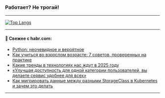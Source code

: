 ### Работает? Не трогай!

---
<!--
#### 🛠️ Technical stack:

![Java](https://img.shields.io/badge/Java-informational?logo=Oracle&style=flat&logoColor=white&color=FF4500)
![Kotlin](https://img.shields.io/badge/Kotlin-informational?logo=Kotlin&style=flat&logoColor=white&color=774D97)
![TS](https://img.shields.io/badge/TypeScript-informational?logo=typeScript&style=flat&logoColor=black&color=017acc)
![Python](https://img.shields.io/badge/Python-informational?logo=Python&style=flat&logoColor=black&color=ffdd54) <br>
![Spring](https://img.shields.io/badge/Spring-informational?logo=Spring&style=flat&logoColor=white&color=6DB33F) 
![SpringBoot](https://img.shields.io/badge/SpringBoot-informational?logo=SpringBoot&style=flat&logoColor=white&color=6DB33F)
![Nest](https://img.shields.io/badge/NestJS-informational?logo=NestJS&style=flat&logoColor=white&color=E0234E) 
![NodeJS](https://img.shields.io/badge/NodeJS-informational?logo=node.js&style=flat&logoColor=white&color=70A760)<br>
![PostgreSQL](https://img.shields.io/badge/PostgreSQL-informational?logo=PostgreSQL&style=flat&logoColor=white&color=DAA520)
![MongoDB](https://img.shields.io/badge/MongoDB-informational?logo=MongoDB&style=flat&logoColor=white&color=870000)
![Apache](https://img.shields.io/badge/Apache-informational?logo=apache&style=flat&logoColor=white&color=f74e28)

___ 
-->

<!--- #### 🛠️ : --->

[![Top Langs](https://github-readme-stats-82jvfl3w3-advtsettinggmailcoms-projects.vercel.app/api/top-langs/?username=zloylis&langs_count=10&hide_title=true&title_color=e6edf3&size_weight=0.5&count_weight=0.5&layout=compact&hide_progress=true&hide_border=true&theme=dracula)](https://github.com/zloylis)

<!---


####  :octocat:&nbsp;&nbsp; Статистика:

![GitHub stats](https://github-readme-stats-u2qms2cxw-advtsettinggmailcoms-projects.vercel.app/api?username=zloylis&show_icons=true&hide_border=true&theme=dracula&title_color=e6edf3&include_all_commits=true&count_private=true&hide_rank=false&hide_title=true&rank_icon=github)
-->
---

#### 💬 Свежее с habr.com:

<!-- BLOG-POST-LIST:START -->
- [Python: неочевидное и вероятное](https://habr.com/ru/articles/869200/?utm_source=habrahabr&utm_medium=rss&utm_campaign=869200)
- [Как учиться во взрослом возрасте: 7 советов, проверенных на практике](https://habr.com/ru/companies/yandex_praktikum/articles/866982/?utm_source=habrahabr&utm_medium=rss&utm_campaign=866982)
- [Какие тренды в технологиях нас ждут в 2025 году](https://habr.com/ru/companies/usetech/articles/869148/?utm_source=habrahabr&utm_medium=rss&utm_campaign=869148)
- [«Улучшая доступность для одной категории пользователей, вы делаете сервис удобнее для всех»](https://habr.com/ru/articles/869194/?utm_source=habrahabr&utm_medium=rss&utm_campaign=869194)
- [Как мигрировать данные между разными StorageClass в Kubernetes и зачем это делать](https://habr.com/ru/companies/flant/articles/868280/?utm_source=habrahabr&utm_medium=rss&utm_campaign=868280)
<!-- BLOG-POST-LIST:END -->

---
